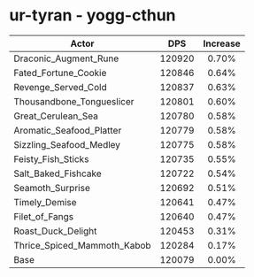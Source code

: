 # ur-tyran - yogg-cthun
| Actor | DPS | Increase |
|---|:---:|:---:|
|Draconic_Augment_Rune|120920|0.70%|
|Fated_Fortune_Cookie|120846|0.64%|
|Revenge_Served_Cold|120837|0.63%|
|Thousandbone_Tongueslicer|120801|0.60%|
|Great_Cerulean_Sea|120780|0.58%|
|Aromatic_Seafood_Platter|120779|0.58%|
|Sizzling_Seafood_Medley|120775|0.58%|
|Feisty_Fish_Sticks|120735|0.55%|
|Salt_Baked_Fishcake|120722|0.54%|
|Seamoth_Surprise|120692|0.51%|
|Timely_Demise|120641|0.47%|
|Filet_of_Fangs|120640|0.47%|
|Roast_Duck_Delight|120453|0.31%|
|Thrice_Spiced_Mammoth_Kabob|120284|0.17%|
|Base|120079|0.00%|

